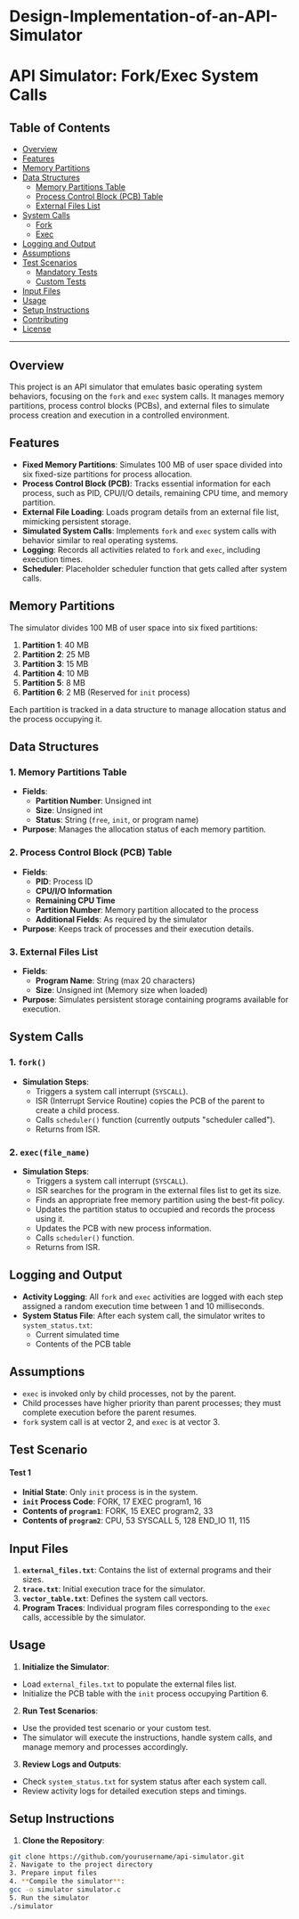 # Design-Implementation-of-an-API-Simulator
# API Simulator: Fork/Exec System Calls

## Table of Contents
- [Overview](#overview)
- [Features](#features)
- [Memory Partitions](#memory-partitions)
- [Data Structures](#data-structures)
  - [Memory Partitions Table](#1-memory-partitions-table)
  - [Process Control Block (PCB) Table](#2-process-control-block-pcb-table)
  - [External Files List](#3-external-files-list)
- [System Calls](#system-calls)
  - [Fork](#1-fork)
  - [Exec](#2-execfile_name)
- [Logging and Output](#logging-and-output)
- [Assumptions](#assumptions)
- [Test Scenarios](#test-scenarios)
  - [Mandatory Tests](#mandatory-tests)
  - [Custom Tests](#custom-tests)
- [Input Files](#input-files)
- [Usage](#usage)
- [Setup Instructions](#setup-instructions)
- [Contributing](#contributing)
- [License](#license)

---

## Overview

This project is an API simulator that emulates basic operating system behaviors, focusing on the `fork` and `exec` system calls. It manages memory partitions, process control blocks (PCBs), and external files to simulate process creation and execution in a controlled environment.

## Features

- **Fixed Memory Partitions**: Simulates 100 MB of user space divided into six fixed-size partitions for process allocation.
- **Process Control Block (PCB)**: Tracks essential information for each process, such as PID, CPU/I/O details, remaining CPU time, and memory partition.
- **External File Loading**: Loads program details from an external file list, mimicking persistent storage.
- **Simulated System Calls**: Implements `fork` and `exec` system calls with behavior similar to real operating systems.
- **Logging**: Records all activities related to `fork` and `exec`, including execution times.
- **Scheduler**: Placeholder scheduler function that gets called after system calls.

## Memory Partitions

The simulator divides 100 MB of user space into six fixed partitions:

1. **Partition 1**: 40 MB
2. **Partition 2**: 25 MB
3. **Partition 3**: 15 MB
4. **Partition 4**: 10 MB
5. **Partition 5**: 8 MB
6. **Partition 6**: 2 MB (Reserved for `init` process)

Each partition is tracked in a data structure to manage allocation status and the process occupying it.

## Data Structures

### 1. Memory Partitions Table

- **Fields**:
  - **Partition Number**: Unsigned int
  - **Size**: Unsigned int
  - **Status**: String (`free`, `init`, or program name)
- **Purpose**: Manages the allocation status of each memory partition.

### 2. Process Control Block (PCB) Table

- **Fields**:
  - **PID**: Process ID
  - **CPU/I/O Information**
  - **Remaining CPU Time**
  - **Partition Number**: Memory partition allocated to the process
  - **Additional Fields**: As required by the simulator
- **Purpose**: Keeps track of processes and their execution details.

### 3. External Files List

- **Fields**:
  - **Program Name**: String (max 20 characters)
  - **Size**: Unsigned int (Memory size when loaded)
- **Purpose**: Simulates persistent storage containing programs available for execution.

## System Calls

### 1. `fork()`

- **Simulation Steps**:
  - Triggers a system call interrupt (`SYSCALL`).
  - ISR (Interrupt Service Routine) copies the PCB of the parent to create a child process.
  - Calls `scheduler()` function (currently outputs "scheduler called").
  - Returns from ISR.

### 2. `exec(file_name)`

- **Simulation Steps**:
  - Triggers a system call interrupt (`SYSCALL`).
  - ISR searches for the program in the external files list to get its size.
  - Finds an appropriate free memory partition using the best-fit policy.
  - Updates the partition status to occupied and records the process using it.
  - Updates the PCB with new process information.
  - Calls `scheduler()` function.
  - Returns from ISR.

## Logging and Output

- **Activity Logging**: All `fork` and `exec` activities are logged with each step assigned a random execution time between 1 and 10 milliseconds.
- **System Status File**: After each system call, the simulator writes to `system_status.txt`:
  - Current simulated time
  - Contents of the PCB table

## Assumptions

- `exec` is invoked only by child processes, not by the parent.
- Child processes have higher priority than parent processes; they must complete execution before the parent resumes.
- `fork` system call is at vector 2, and `exec` is at vector 3.

## Test Scenario

#### **Test 1**

- **Initial State**: Only `init` process is in the system.
- **`init` Process Code**:
FORK, 17
EXEC program1, 16
- **Contents of `program1`**:
FORK, 15
EXEC program2, 33
- **Contents of `program2`**:
CPU, 53
SYSCALL 5, 128
END_IO 11, 115



## Input Files

1. **`external_files.txt`**: Contains the list of external programs and their sizes.
2. **`trace.txt`**: Initial execution trace for the simulator.
3. **`vector_table.txt`**: Defines the system call vectors.
4. **Program Traces**: Individual program files corresponding to the `exec` calls, accessible by the simulator.

## Usage

1. **Initialize the Simulator**:
 - Load `external_files.txt` to populate the external files list.
 - Initialize the PCB table with the `init` process occupying Partition 6.

2. **Run Test Scenarios**:
 - Use the provided test scenario or your custom test.
 - The simulator will execute the instructions, handle system calls, and manage memory and processes accordingly.

3. **Review Logs and Outputs**:
 - Check `system_status.txt` for system status after each system call.
 - Review activity logs for detailed execution steps and timings.

## Setup Instructions

1. **Clone the Repository**:
 ```bash
 git clone https://github.com/yourusername/api-simulator.git
2. Navigate to the project directory
3. Prepare input files
4. **Compile the simulator**:
gcc -o simulator simulator.c
5. Run the simulator
./simulator
